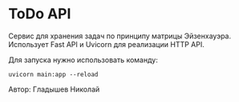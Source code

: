 # ToDo API

Сервис для хранения задач по принципу матрицы Эйзенхауэра. Использует Fast API и Uvicorn для реализации HTTP API.

Для запуска нужно использовать команду:

```shell
uvicorn main:app --reload
```

Автор: Гладышев Николай
